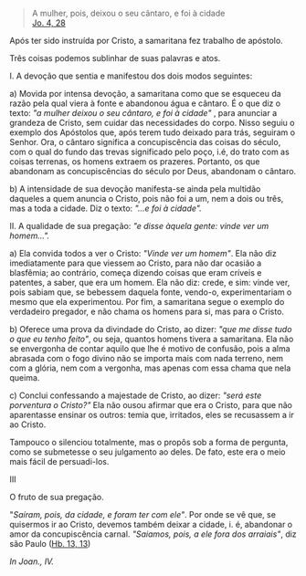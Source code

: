 
> A mulher, pois, deixou o seu cântaro, e foi à cidade  
[Jo. 4, 28](https://vulgata.online/bible/Jo.4?ed=MS&vfn=MS.Jo.4.28:vs)

Após ter sido instruída por Cristo, a samaritana fez trabalho de apóstolo.

Três coisas podemos sublinhar de suas palavras e atos.

I. A devoção que sentia e manifestou dos dois modos seguintes: 

a\) Movida por intensa devoção, a samaritana como que se esqueceu da razão pela qual viera à fonte e abandonou água e cântaro. É o que diz o texto: *"a mulher deixou o seu cântaro, e foi à cidade"* , para anunciar a grandeza de Cristo, sem cuidar das necessidades do corpo. Nisso seguiu o exemplo dos Apóstolos que, após terem tudo deixado para trás, seguiram o Senhor. Ora, o cântaro significa a concupiscência das coisas do século, com o qual do fundo das trevas significado pelo poço, i.é, do trato com as coisas terrenas, os homens extraem os prazeres. Portanto, os que abandonam as concupiscências do século por Deus, abandonam o cântaro.

b\) A intensidade de sua devoção manifesta-se ainda pela multidão daqueles a quem anuncia o Cristo, pois não foi a um, nem a dois ou três, mas a toda a cidade. Diz o texto: *"...e foi à cidade".*

II. A qualidade de sua pregação: *"e disse àquela gente: vinde ver um homem...".*

a\) Ela convida todos a ver o Cristo: *"Vinde ver um homem"*. Ela não diz imediatamente para que viessem ao Cristo, para não dar ocasião a blasfêmia; ao contrário, começa dizendo coisas que eram críveis e patentes, a saber, que era um homem. Ela não diz: crede, e sim: vinde ver, pois sabiam que, se bebessem daquela fonte, vendo-o, experimentariam o mesmo que ela experimentou. Por fim, a samaritana segue o exemplo do verdadeiro pregador, e não chama os homens para si, mas para o Cristo.

b\) Oferece uma prova da divindade do Cristo, ao dizer: *"que me disse tudo o que eu tenho feito"*, ou seja, quantos homens tivera a samaritana. Ela não se envergonha de contar aquilo que lhe é motivo de confusão, pois a alma abrasada com o fogo divino não se importa mais com nada terreno, nem com a glória, nem com a vergonha, mas apenas com essa chama que nela queima.

c\) Conclui confessando a majestade de Cristo, ao dizer: *"será este porventura o Cristo?"* Ela não ousou afirmar que era o Cristo, para que não aparentasse ensinar os outros: temia que, irritados, eles se recusassem a ir ao Cristo.

Tampouco o silenciou totalmente, mas o propôs sob a forma de pergunta, como se submetesse o seu julgamento ao deles. De fato, este era o meio mais fácil de persuadi-los.

III

O fruto de sua pregação.

"*Saíram, pois, da cidade, e foram ter com ele"*. Por onde se vê que, se quisermos ir ao Cristo, devemos também deixar a cidade, i. é, abandonar o amor da concupiscência carnal. *"Saiamos, pois, a ele fora dos arraiais"*, diz são Paulo ([Hb. 13, 13](https://vulgata.online/bible/Hb.13?ed=MS&vfn=MS.Hb.13.13:vs))

*In Joan., IV.*

